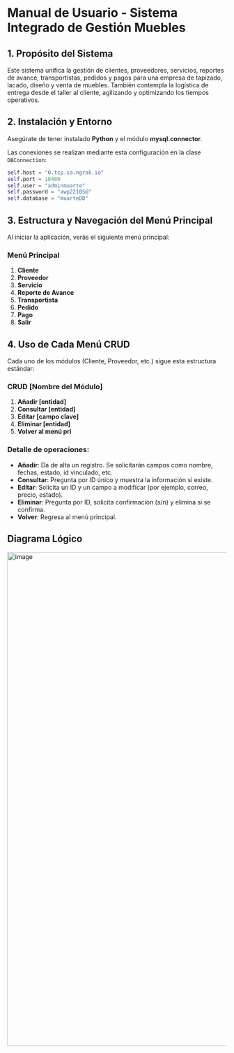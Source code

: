 # **Manual de Usuario - Sistema Integrado de Gestión Muebles**

## **1. Propósito del Sistema**
Este sistema unifica la gestión de clientes, proveedores, servicios, reportes de avance, transportistas, pedidos y pagos para una empresa de tapizado, lacado, diseño y venta de muebles. También contempla la logística de entrega desde el taller al cliente, agilizando y optimizando los tiempos operativos.

## **2. Instalación y Entorno**
Asegúrate de tener instalado **Python** y el módulo **mysql.connector**.

Las conexiones se realizan mediante esta configuración en la clase `DBConnection`:

```python
self.host = "0.tcp.sa.ngrok.io"
self.port = 18480
self.user = "adminmuarte"
self.password = "awp2210S@"
self.database = "muarteDB"
```


## **3. Estructura y Navegación del Menú Principal**
Al iniciar la aplicación, verás el siguiente menú principal:



### **Menú Principal**

1. **Cliente**
2. **Proveedor**
3. **Servicio**
4. **Reporte de Avance**
5. **Transportista**
6. **Pedido**
7. **Pago**
0. **Salir**


## **4. Uso de Cada Menú CRUD**
Cada uno de los módulos (Cliente, Proveedor, etc.) sigue esta estructura estándar:



### **CRUD [Nombre del Módulo]**

1. **Añadir [entidad]**
2. **Consultar [entidad]**
3. **Editar [campo clave]**
4. **Eliminar [entidad]**
0. **Volver al menú pri**


### **Detalle de operaciones:**

- **Añadir**: Da de alta un registro. Se solicitarán campos como nombre, fechas, estado, id vinculado, etc.
- **Consultar**: Pregunta por ID único y muestra la información si existe.
- **Editar**: Solicita un ID y un campo a modificar (por ejemplo, correo, precio, estado).
- **Eliminar**: Pregunta por ID, solicita confirmación (s/n) y elimina si se confirma.
- **Volver**: Regresa al menú principal.















## Diagrama Lógico
<img width="1637" height="1131" alt="image" src="https://github.com/user-attachments/assets/ec1f4454-97c7-4f37-bb68-a5ef57c7ecf7" />

